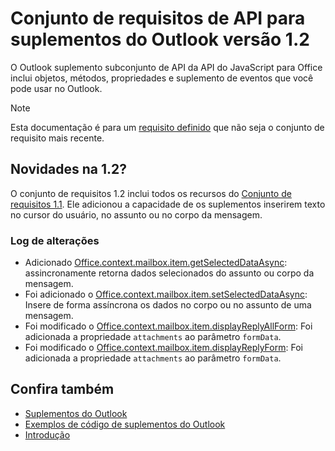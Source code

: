 # <a name="outlook-add-in-api-requirement-set-12"></a>Conjunto de requisitos de API para suplementos do Outlook versão 1.2

O Outlook suplemento subconjunto de API da API do JavaScript para Office inclui objetos, métodos, propriedades e suplemento de eventos que você pode usar no Outlook.

> [!NOTE]
> Esta documentação é para um [requisito definido](/javascript/office/requirement-sets/outlook-api-requirement-sets) que não seja o conjunto de requisito mais recente. 

## <a name="whats-new-in-12"></a>Novidades na 1.2?

O conjunto de requisitos 1.2 inclui todos os recursos do [Conjunto de requisitos 1.1](../requirement-set-1.1/outlook-requirement-set-1.1.md). Ele adicionou a capacidade de os suplementos inserirem texto no cursor do usuário, no assunto ou no corpo da mensagem.

### <a name="change-log"></a>Log de alterações

- Adicionado [Office.context.mailbox.item.getSelectedDataAsync](office.context.mailbox.item.md#getselecteddataasynccoerciontype-options-callback--string): assincronamente retorna dados selecionados do assunto ou corpo da mensagem.
- Foi adicionado o [Office.context.mailbox.item.setSelectedDataAsync](office.context.mailbox.item.md#setselecteddataasyncdata-options-callback): Insere de forma assíncrona os dados no corpo ou no assunto de uma mensagem.
- Foi modificado o [Office.context.mailbox.item.displayReplyAllForm](office.context.mailbox.item.md#displayreplyallformformdata): Foi adicionada a propriedade `attachments` ao parâmetro `formData`.
- Foi modificado o [Office.context.mailbox.item.displayReplyForm](office.context.mailbox.item.md#displayreplyformformdata): Foi adicionada a propriedade `attachments` ao parâmetro `formData`.

## <a name="see-also"></a>Confira também

- 
  [Suplementos do Outlook](https://docs.microsoft.com/outlook/add-ins/)
- [Exemplos de código de suplementos do Outlook](https://developer.microsoft.com/outlook/gallery/?filterBy=Outlook,Samples,Add-ins)
- [Introdução](https://docs.microsoft.com/outlook/add-ins/quick-start)